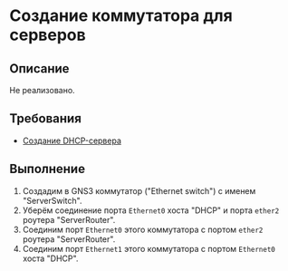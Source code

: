 # Создание коммутатора для серверов

## Описание

Не реализовано.

## Требования

* [Создание DHCP-сервера](dhcp.md)

## Выполнение

1. Создадим в GNS3 коммутатор ("Ethernet switch") с именем "ServerSwitch".
2. Уберём соединение порта `Ethernet0` хоста "DHCP" и порта `ether2` роутера "ServerRouter".
3. Соединим порт `Ethernet0` этого коммутатора с портом `ether2` роутера "ServerRouter".
4. Соединим порт `Ethernet1` этого коммутатора с портом `Ethernet0` хоста "DHCP".
